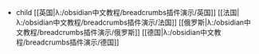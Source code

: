- child [[英国|λ:/obsidian中文教程/breadcrumbs插件演示/英国]] [[法国|λ:/obsidian中文教程/breadcrumbs插件演示/法国]] [[俄罗斯|λ:/obsidian中文教程/breadcrumbs插件演示/俄罗斯]] [[德国|λ:/obsidian中文教程/breadcrumbs插件演示/德国]]